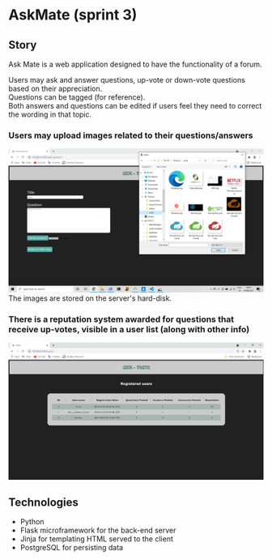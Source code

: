 # AskMate (sprint 3)

## Story

Ask Mate is a web application designed to have the functionality of a forum.

Users may ask and answer questions, up-vote or down-vote questions based on their appreciation. <br>
Questions can be tagged (for reference). <br>
Both answers and questions can be edited if users feel they need to correct the wording in that topic.



### Users may upload images related to their questions/answers
![Selecting an image from the local system to upload](./docs/img/add_image_to_question.png)
The images are stored on the server's hard-disk.

### There is a reputation system awarded for questions that receive up-votes, visible in a user list (along with other info)
![Table of user statistics](./docs/img/users_stats.png)


## Technologies

- Python
- Flask microframework for the back-end server
- Jinja for templating HTML served to the client
- PostgreSQL for persisting data



